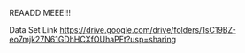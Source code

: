 REAADD MEEE!!!

Data Set Link
https://drive.google.com/drive/folders/1sC19BZ-eo7mjk27N61GDhHCXfOUhaPFt?usp=sharing


